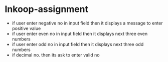 # Inkoop-assignment
- if user enter negative no in input field then it displays a message to enter positive value
- if user enter even no in input field then it displays next three even numbers
- if user enter odd no in input field then it displays next three odd numbers
- if decimal no. then its ask to enter valid no
